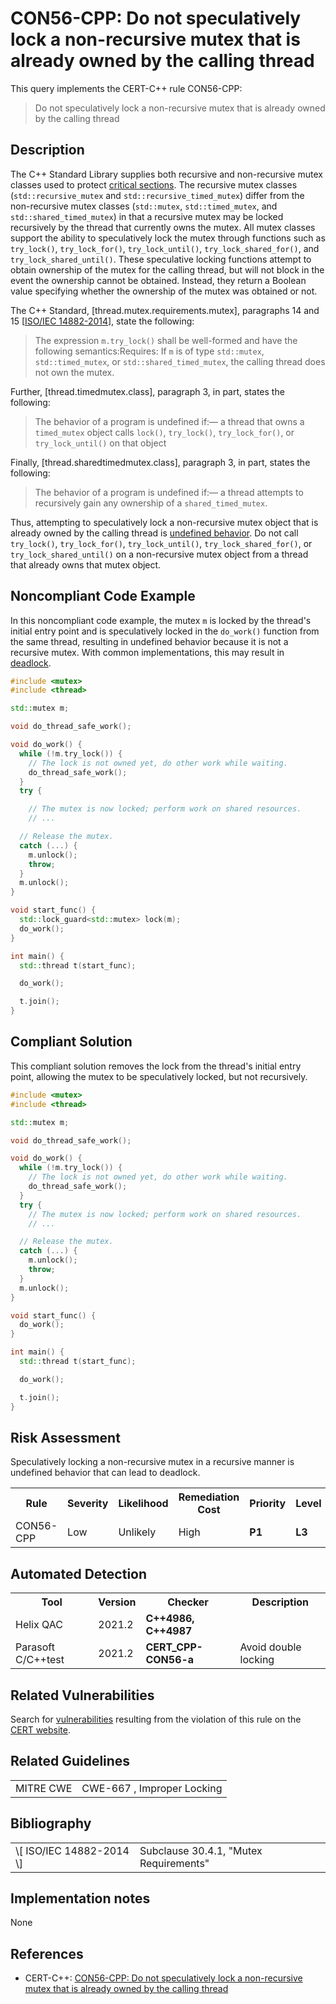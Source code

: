 # CON56-CPP: Do not speculatively lock a non-recursive mutex that is already owned by the calling thread

This query implements the CERT-C++ rule CON56-CPP:

> Do not speculatively lock a non-recursive mutex that is already owned by the calling thread


## Description

The C++ Standard Library supplies both recursive and non-recursive mutex classes used to protect [critical sections](https://wiki.sei.cmu.edu/confluence/display/cplusplus/BB.+Definitions#BB.Definitions-criticalsections). The recursive mutex classes (`std::recursive_mutex` and `std::recursive_timed_mutex`) differ from the non-recursive mutex classes (`std::mutex`, `std::timed_mutex`, and `std::shared_timed_mutex`) in that a recursive mutex may be locked recursively by the thread that currently owns the mutex. All mutex classes support the ability to speculatively lock the mutex through functions such as `try_lock()`, `try_lock_for()`, `try_lock_until()`, `try_lock_shared_for()`, and `try_lock_shared_until()`. These speculative locking functions attempt to obtain ownership of the mutex for the calling thread, but will not block in the event the ownership cannot be obtained. Instead, they return a Boolean value specifying whether the ownership of the mutex was obtained or not.

The C++ Standard, \[thread.mutex.requirements.mutex\], paragraphs 14 and 15 \[[ISO/IEC 14882-2014](https://wiki.sei.cmu.edu/confluence/display/cplusplus/AA.+Bibliography#AA.Bibliography-ISO%2FIEC14882-2014)\], state the following:

> The expression `m.try_lock()` shall be well-formed and have the following semantics:Requires: If `m` is of type `std::mutex`, `std::timed_mutex`, or `std::shared_timed_mutex`, the calling thread does not own the mutex.


Further, \[thread.timedmutex.class\], paragraph 3, in part, states the following:

> The behavior of a program is undefined if:— a thread that owns a `timed_mutex` object calls `lock()`, `try_lock()`, `try_lock_for()`, or `try_lock_until()` on that object


Finally, \[thread.sharedtimedmutex.class\], paragraph 3, in part, states the following:

> The behavior of a program is undefined if:— a thread attempts to recursively gain any ownership of a `shared_timed_mutex`.


Thus, attempting to speculatively lock a non-recursive mutex object that is already owned by the calling thread is [undefined behavior](https://wiki.sei.cmu.edu/confluence/display/cplusplus/BB.+Definitions#BB.Definitions-undefinedbehavior). Do not call `try_lock()`, `try_lock_for()`, `try_lock_until()`, `try_lock_shared_for()`, or `try_lock_shared_until()` on a non-recursive mutex object from a thread that already owns that mutex object.

## Noncompliant Code Example

In this noncompliant code example, the mutex `m` is locked by the thread's initial entry point and is speculatively locked in the `do_work()` function from the same thread, resulting in undefined behavior because it is not a recursive mutex. With common implementations, this may result in [deadlock](https://wiki.sei.cmu.edu/confluence/display/cplusplus/BB.+Definitions#BB.Definitions-deadlock).

```cpp
#include <mutex>
#include <thread>

std::mutex m;

void do_thread_safe_work();

void do_work() {
  while (!m.try_lock()) {
    // The lock is not owned yet, do other work while waiting.
    do_thread_safe_work();
  }
  try {

    // The mutex is now locked; perform work on shared resources.
    // ...

  // Release the mutex.
  catch (...) {
    m.unlock();
    throw;
  }
  m.unlock();
}

void start_func() {
  std::lock_guard<std::mutex> lock(m);
  do_work();
}

int main() {
  std::thread t(start_func);

  do_work();

  t.join();
}

```

## Compliant Solution

This compliant solution removes the lock from the thread's initial entry point, allowing the mutex to be speculatively locked, but not recursively.

```cpp
#include <mutex>
#include <thread>

std::mutex m;

void do_thread_safe_work();

void do_work() {
  while (!m.try_lock()) {
    // The lock is not owned yet, do other work while waiting.
    do_thread_safe_work();
  }
  try {
    // The mutex is now locked; perform work on shared resources.
    // ...

  // Release the mutex.
  catch (...) {
    m.unlock();
    throw;
  }
  m.unlock();
}

void start_func() {
  do_work();
}

int main() {
  std::thread t(start_func);

  do_work();

  t.join();
}
```

## Risk Assessment

Speculatively locking a non-recursive mutex in a recursive manner is undefined behavior that can lead to deadlock.

<table> <tbody> <tr> <th> Rule </th> <th> Severity </th> <th> Likelihood </th> <th> Remediation Cost </th> <th> Priority </th> <th> Level </th> </tr> <tr> <td> CON56-CPP </td> <td> Low </td> <td> Unlikely </td> <td> High </td> <td> <strong>P1</strong> </td> <td> <strong>L3</strong> </td> </tr> </tbody> </table>


## Automated Detection

<table> <tbody> <tr> <th> Tool </th> <th> Version </th> <th> Checker </th> <th> Description </th> </tr> <tr> <td> <a> Helix QAC </a> </td> <td> 2021.2 </td> <td> <strong>C++4986, C++4987</strong> </td> <td> </td> </tr> <tr> <td> <a> Parasoft C/C++test </a> </td> <td> 2021.2 </td> <td> <strong>CERT_CPP-CON56-a</strong> </td> <td> Avoid double locking </td> </tr> </tbody> </table>


## Related Vulnerabilities

Search for [vulnerabilities](https://wiki.sei.cmu.edu/confluence/display/cplusplus/BB.+Definitions#BB.Definitions-vulnerability) resulting from the violation of this rule on the [CERT website](https://www.kb.cert.org/vulnotes/bymetric?searchview&query=FIELD+KEYWORDS+contains+CON56-CPP).

## Related Guidelines

<table> <tbody> <tr> <td> <a> MITRE CWE </a> </td> <td> <a> CWE-667 </a> , Improper Locking </td> </tr> </tbody> </table>


## Bibliography

<table> <tbody> <tr> <td> \[ <a> ISO/IEC 14882-2014 </a> \] </td> <td> Subclause 30.4.1, "Mutex Requirements" </td> </tr> </tbody> </table>


## Implementation notes

None

## References

* CERT-C++: [CON56-CPP: Do not speculatively lock a non-recursive mutex that is already owned by the calling thread](https://wiki.sei.cmu.edu/confluence/pages/viewpage.action?pageId=88046682)

